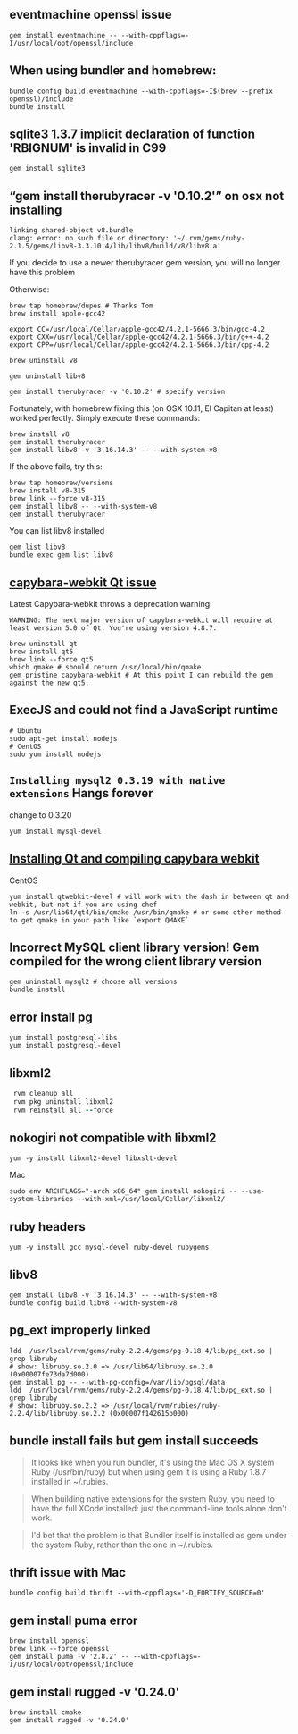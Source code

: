 eventmachine openssl issue
---
```shell
gem install eventmachine -- --with-cppflags=-I/usr/local/opt/openssl/include 
```

When using bundler and homebrew:
---
```shell
bundle config build.eventmachine --with-cppflags=-I$(brew --prefix openssl)/include
bundle install
```

sqlite3 1.3.7 implicit declaration of function 'RBIGNUM' is invalid in C99
---
```shell
gem install sqlite3
```
“gem install therubyracer -v '0.10.2'” on osx not installing
---
```
linking shared-object v8.bundle
clang: error: no such file or directory: '~/.rvm/gems/ruby-2.1.5/gems/libv8-3.3.10.4/lib/libv8/build/v8/libv8.a'
```
If you decide to use a newer therubyracer gem version, you will no longer have this problem

Otherwise:
```shell
brew tap homebrew/dupes # Thanks Tom
brew install apple-gcc42

export CC=/usr/local/Cellar/apple-gcc42/4.2.1-5666.3/bin/gcc-4.2
export CXX=/usr/local/Cellar/apple-gcc42/4.2.1-5666.3/bin/g++-4.2
export CPP=/usr/local/Cellar/apple-gcc42/4.2.1-5666.3/bin/cpp-4.2

brew uninstall v8

gem uninstall libv8

gem install therubyracer -v '0.10.2' # specify version
```

Fortunately, with homebrew fixing this (on OSX 10.11, El Capitan at least) worked perfectly. Simply execute these commands:
```
brew install v8
gem install therubyracer
gem install libv8 -v '3.16.14.3' -- --with-system-v8
```
If the above fails, try this:
```
brew tap homebrew/versions
brew install v8-315
brew link --force v8-315
gem install libv8 -- --with-system-v8
gem install therubyracer
```
You can list libv8 installed
```
gem list libv8
bundle exec gem list libv8
```

[capybara-webkit Qt issue](https://github.com/thoughtbot/capybara-webkit/wiki/Installing-Qt-and-compiling-capybara-webkit)
---
Latest Capybara-webkit throws a deprecation warning:
```
WARNING: The next major version of capybara-webkit will require at least version 5.0 of Qt. You're using version 4.8.7.
```

```shell
brew uninstall qt
brew install qt5
brew link --force qt5
which qmake # should return /usr/local/bin/qmake
gem pristine capybara-webkit # At this point I can rebuild the gem against the new qt5.
```
ExecJS and could not find a JavaScript runtime
---
```
# Ubuntu
sudo apt-get install nodejs
# CentOS
sudo yum install nodejs
```
`Installing mysql2 0.3.19 with native extensions` Hangs forever
---
change to 0.3.20
```shell
yum install mysql-devel
```
[Installing Qt and compiling capybara webkit](https://github.com/thoughtbot/capybara-webkit/wiki/Installing-Qt-and-compiling-capybara-webkit)
---
CentOS
```shell
yum install qtwebkit-devel # will work with the dash in between qt and webkit, but not if you are using chef
ln -s /usr/lib64/qt4/bin/qmake /usr/bin/qmake # or some other method to get qmake in your path like `export QMAKE`
```
Incorrect MySQL client library version! Gem compiled for the wrong client library version
---
```shell
gem uninstall mysql2 # choose all versions
bundle install
```
error install pg
---
```shell
yum install postgresql-libs
yum install postgresql-devel
```
libxml2
---
```ruby
 rvm cleanup all
 rvm pkg uninstall libxml2
 rvm reinstall all --force
 ```
nokogiri not compatible with libxml2
---
```shell
yum -y install libxml2-devel libxslt-devel
```
Mac
```shell
sudo env ARCHFLAGS="-arch x86_64" gem install nokogiri -- --use-system-libraries --with-xml=/usr/local/Cellar/libxml2/
```
ruby headers
---
```shell
yum -y install gcc mysql-devel ruby-devel rubygems
```
libv8
---
```shell
gem install libv8 -v '3.16.14.3' -- --with-system-v8
bundle config build.libv8 --with-system-v8
```

pg_ext improperly linked
---
```shell
ldd  /usr/local/rvm/gems/ruby-2.2.4/gems/pg-0.18.4/lib/pg_ext.so | grep libruby
# show: libruby.so.2.0 => /usr/lib64/libruby.so.2.0 (0x00007fe73da7d000)
gem install pg -- --with-pg-config=/var/lib/pgsql/data
ldd  /usr/local/rvm/gems/ruby-2.2.4/gems/pg-0.18.4/lib/pg_ext.so | grep libruby
# show: libruby.so.2.2 => /usr/local/rvm/rubies/ruby-2.2.4/lib/libruby.so.2.2 (0x00007f142615b000)
```

bundle install fails but gem install succeeds
---
> It looks like when you run bundler, it's using the Mac OS X system Ruby (/usr/bin/ruby) but when using gem it is using a Ruby 1.8.7 installed in ~/.rubies.

> When building native extensions for the system Ruby, you need to have the full XCode installed: just the command-line tools alone don't work.

> I'd bet that the problem is that Bundler itself is installed as gem under the system Ruby, rather than the one in ~/.rubies.


thrift issue with Mac 
---
```shell
bundle config build.thrift --with-cppflags='-D_FORTIFY_SOURCE=0'
```
gem install puma error
---
```shell
brew install openssl
brew link --force openssl
gem install puma -v '2.8.2' -- --with-cppflags=-I/usr/local/opt/openssl/include
```
gem install rugged -v '0.24.0'
---
```shell
brew install cmake
gem install rugged -v '0.24.0'
```
